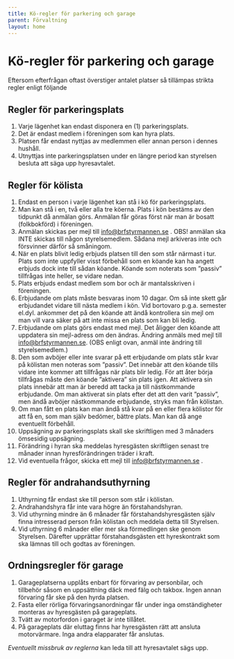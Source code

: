 ```yaml
---
title: Kö-regler för parkering och garage
parent: Förvaltning
layout: home
---
```


# Kö-regler för parkering och garage

Eftersom efterfrågan oftast överstiger antalet platser så tillämpas strikta regler enligt följande

## Regler för parkeringsplats

1. Varje lägenhet kan endast disponera en (1) parkeringsplats.
2. Det är endast medlem i föreningen som kan hyra plats.
3. Platsen får endast nyttjas av medlemmen eller annan person i dennes hushåll.
4. Utnyttjas inte parkeringsplatsen under en längre period kan styrelsen besluta att säga upp hyresavtalet.

## Regler för kölista

1. Endast en person i varje lägenhet kan stå i kö för parkeringsplats.
2. Man kan stå i en, två eller alla tre köerna. Plats i kön bestäms av den tidpunkt då anmälan görs. Anmälan får göras först när man är bosatt (folkbokförd) i föreningen.
3. Anmälan skickas per mejl till info@brfstyrmannen.se . OBS! anmälan ska INTE skickas till någon styrelsemedlem. Sådana mejl arkiveras inte och försvinner därför så småningom.
4. När en plats blivit ledig erbjuds platsen till den som står närmast i tur. Plats som inte uppfyller visst förbehåll som en köande kan ha angett erbjuds dock inte till sådan köande. Köande som noterats som ”passiv” tillfrågas inte heller, se vidare nedan.
5. Plats erbjuds endast medlem som bor och är mantalsskriven i föreningen.
6. Erbjudande om plats måste besvaras inom 10 dagar. Om så inte skett går erbjudandet vidare till nästa medlem i kön. Vid bortovaro p.g.a. semester el.dyl. ankommer det på den köande att ändå kontrollera sin mejl om man vill vara säker på att inte missa en plats som kan bli ledig.
7. Erbjudande om plats görs endast med mejl. Det åligger den köande att uppdatera sin mejl-adress om den ändras. Ändring anmäls med mejl till info@brfstyrmannen.se. (OBS enligt ovan, anmäl inte ändring till styrelsemedlem.)
8. Den som avböjer eller inte svarar på ett erbjudande om plats står kvar på kölistan men noteras som ”passiv”. Det innebär att den köande tills vidare inte kommer att tillfrågas när plats blir ledig. För att åter börja tillfrågas måste den köande ”aktivera” sin plats igen. Att aktivera sin plats innebär att man är beredd att tacka ja till nästkommande erbjudande. Om man aktiverat sin plats efter det att den varit ”passiv”, men ändå avböjer nästkommande erbjudande, stryks man från kölistan.
9. Om man fått en plats kan man ändå stå kvar på en eller flera kölistor för att få en, som man själv bedömer, bättre plats. Man kan då ange eventuellt förbehåll.
10. Uppsägning av parkeringsplats skall ske skriftligen med 3 månaders ömsesidig uppsägning.
11. Förändring i hyran ska meddelas hyresgästen skriftligen senast tre månader innan hyresförändringen träder i kraft.
12. Vid eventuella frågor, skicka ett mejl till info@brfstyrmannen.se .

## Regler för andrahandsuthyrning

1. Uthyrning får endast ske till person som står i kölistan.
2. Andrahandshyra får inte vara högre än förstahandshyran.
3. Vid uthyrning mindre än 6 månader får förstahandshyresgästen själv finna intresserad person från kölistan och meddela detta till Styrelsen.
4. Vid uthyrning 6 månader eller mer ska förmedlingen ske genom Styrelsen. Därefter upprättar förstahandsgästen  ett hyreskontrakt som ska lämnas till och godtas av föreningen.

## Ordningsregler för garage

1. Garageplatserna upplåts enbart för förvaring av personbilar, och tillbehör såsom en uppsättning däck med fälg och takbox. Ingen annan förvaring får ske på den hyrda platsen.
2. Fasta eller rörliga förvaringsanordningar får under inga omständigheter monteras av hyresgästen på garageplats.
3. Tvätt av motorfordon i garaget är inte tillåtet.
4. På garageplats där eluttag finns har hyresgästen rätt att ansluta motorvärmare. Inga andra elapparater får anslutas.

*Eventuellt missbruk av reglerna* kan leda till att hyresavtalet sägs upp.